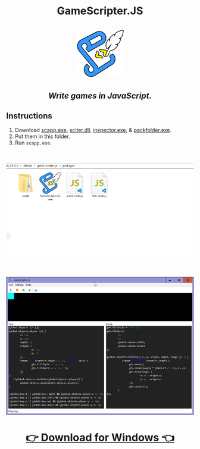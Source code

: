 <h1 align="center">
  <b>GameScripter.JS</b>
  <br />
  <br />
  <a href="https://github.com/girkovarpa/unofficial-sciter-template">
    <img src="logo/128.png" alt="GameScripter.JS"/>
  </a>
</h1>

<h2 align="center"><i>Write games in JavaScript.</i></h2>

## Instructions

1. Download [scapp.exe](https://gitlab.com/sciter-engine/sciter-js-sdk/-/blob/7a38ab467a08186e2ccf0f5716fed851bf367829/bin/windows/x32/scapp.exe), [sciter.dll](https://gitlab.com/sciter-engine/sciter-js-sdk/-/blob/7a38ab467a08186e2ccf0f5716fed851bf367829/bin/windows/x32/sciter.dll), [inspector.exe](https://gitlab.com/sciter-engine/sciter-js-sdk/-/blob/7a38ab467a08186e2ccf0f5716fed851bf367829/bin/windows/x32/inspector.exe), & [packfolder.exe](https://gitlab.com/sciter-engine/sciter-js-sdk/-/blob/7a38ab467a08186e2ccf0f5716fed851bf367829/bin/windows/packfolder.exe).
2. Put them in this folder.
3. Run `scapp.exe`.

<h1 align="center">
  <img src="screenshot.gif" alt="screenshot" /></a><br/><br/>
  <img src="screenshot2.gif" alt="screenshot" /></a><br/><br/>

  <a href="https://girkovarpa.itch.io/gamescripterjs#download">
  👉 Download for Windows 👈</a>
</h1>
